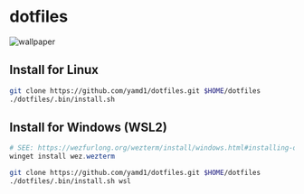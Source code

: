 # dotfiles

![wallpaper](https://github.com/user-attachments/assets/cafebcd0-4502-40ad-ab9c-f19f2ce76b37)


## Install for Linux

```sh
git clone https://github.com/yamd1/dotfiles.git $HOME/dotfiles
./dotfiles/.bin/install.sh
```

## Install for Windows (WSL2)
```PowerShell
# SEE: https://wezfurlong.org/wezterm/install/windows.html#installing-on-windows
winget install wez.wezterm
```

```sh
git clone https://github.com/yamd1/dotfiles.git $HOME/dotfiles
./dotfiles/.bin/install.sh wsl
```
